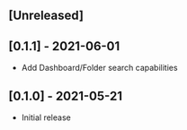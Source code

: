 ## [Unreleased]

## [0.1.1] - 2021-06-01

- Add Dashboard/Folder search capabilities

## [0.1.0] - 2021-05-21

- Initial release
